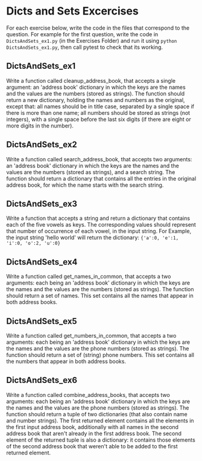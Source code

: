 # Dicts and Sets Excercises

For each exercise below, write the code in the files that correspond to the question. For example for the first question, write the code in `DictsAndSets_ex1.py` (in the Exercises Folder) and run it using `python DictsAndSets_ex1.py`, then call pytest to check that its working.

## DictsAndSets_ex1

Write a function called cleanup_address_book, that accepts a single argument: an 'address book' dictionary in which the keys are the names and the values are the numbers (stored as strings). The function should return a new dictionary, holding the names and numbers as the original, except that: all names should be in title case, separated by a single space if there is more than one name; all numbers should be stored as strings (not integers), with a single space before the last six digits (if there are eight or more digits in the number).

## DictsAndSets_ex2

Write a function called search_address_book, that accepts two arguments: an 'address book' dictionary in which the keys are the names and the values are the numbers (stored as strings), and a search string. The function should return a dictionary that contains all the entries in the original address book, for which the name starts with the search string.

## DictsAndSets_ex3

Write a function that accepts a string and return a dictionary that contains each of the five vowels as keys. The corresponding values should represent that number of occurrence of each vowel, in the input string. For Example, the input string  'hello world' will return the dictionary:
`{'a':0, 'e':1, 'i':0, 'o':2, 'u':0} `

## DictsAndSets_ex4

Write a function called get_names_in_common, that accepts a two arguments: each being an 'address book' dictionary in which the keys are the names and the values are the numbers (stored as strings). The function should return a set of names. This set contains all the names that appear in both address books.

## DictsAndSets_ex5

Write a function called get_numbers_in_common, that accepts a two arguments: each being an 'address book' dictionary in which the keys are the names and the values are the phone numbers (stored as strings). The function should return a  set of (string) phone numbers. This set contains all the numbers that appear in both address books.

## DictsAndSets_ex6

Write a function called combine_address_books, that accepts two arguments: each being an 'address book' dictionary in which the keys are the names and the values are the phone numbers (stored as strings). The function should return a  tuple of two dictionaries (that also contain name and number strings). The first returned element contains all the elements in the first input address book, additionally with all names in the second address book that aren't already in the first address book. The second element of the returned tuple is also a dictionary: it contains those elements of the second address book that weren't able to be added to the first returned element.
